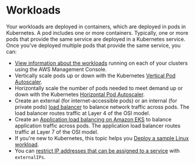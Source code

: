 # Workloads<a name="eks-workloads"></a>

Your workloads are deployed in containers, which are deployed in pods in Kubernetes\. A pod includes one or more containers\. Typically, one or more pods that provide the same service are deployed in a Kubernetes service\. Once you've deployed multiple pods that provide the same service, you can:
+ [View information about the workloads](view-workloads.md) running on each of your clusters using the AWS Management Console\.
+ Vertically scale pods up or down with the Kubernetes [Vertical Pod Autoscaler](vertical-pod-autoscaler.md)\.
+ Horizontally scale the number of pods needed to meet demand up or down with the Kubernetes [Horizontal Pod Autoscaler](horizontal-pod-autoscaler.md)\.
+ Create an external \(for internet\-accessible pods\) or an internal \(for private pods\) [load balancer](load-balancing.md) to balance network traffic across pods\. The load balancer routes traffic at Layer 4 of the OSI model\.
+ Create an [Application load balancing on Amazon EKS](alb-ingress.md) to balance application traffic across pods\. The application load balancer routes traffic at Layer 7 of the OSI model\.
+ If you're new to Kubernetes, this topic helps you [Deploy a sample Linux workload](sample-deployment.md)\.
+ You can [restrict IP addresses that can be assigned to a service](restrict-service-external-ip.md) with `externalIPs`\.